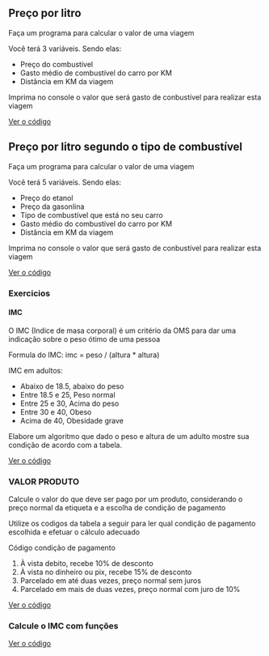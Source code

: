 ## Preço por litro 

Faça um programa para calcular o valor de uma viagem

Você terá 3 variáveis. Sendo elas:

-   Preço do combustível
-   Gasto médio de combustível do carro por KM
-   Distância em KM da viagem

Imprima no console o valor que será gasto de conbustível para realizar esta viagem

[Ver o código](https://github.com/nikoz84/dio-project/tree/main/modulo-1/01-variaveis/kmPorLitro.js)

## Preço por litro segundo o tipo de combustível

Faça um programa para calcular o valor de uma viagem

Você terá 5 variáveis. Sendo elas:

-   Preço do etanol
-   Preço da gasonlina
-   Tipo de combustível que está no seu carro
-   Gasto médio do combustível do carro por KM
-   Distância em KM da viagem

Imprima no console o valor que será gasto de conbustível para realizar esta viagem

[Ver o código](https://github.com/nikoz84/dio-project/tree/main/modulo-1/02-condicionais/kmPorLitro.js)

### Exercicios

#### IMC

O IMC (Indice de masa corporal) é um critério da OMS para dar uma indicação sobre o peso ótimo de uma pessoa

Formula do IMC:
imc = peso / (altura * altura)

IMC em adultos:

- Abaixo de 18.5, abaixo do peso
- Entre 18.5 e 25, Peso normal
- Entre 25 e 30, Acima do peso
- Entre 30 e 40, Obeso
- Acima de 40, Obesidade grave

Elabore um algoritmo que dado o peso e altura de um adulto mostre sua condição de acordo com a tabela.


[Ver o código](https://github.com/nikoz84/dio-project/tree/main/modulo-1/02-condicionais/imc.js)

### VALOR PRODUTO
Calcule o valor do que deve ser pago por um produto, considerando  o preço normal da etiqueta e a escolha de condição de pagamento

Utilize os codigos da tabela a seguir para ler qual condição de pagamento escolhida e efetuar o cálculo adecuado

Código condição de pagamento

1. À vista debito, recebe 10% de desconto
2. À vista no dinheiro ou pix, recebe 15% de desconto
3. Parcelado em até duas vezes, preço normal sem juros
4. Parcelado em mais de duas vezes, preço normal com juro de 10%

[Ver o código](https://github.com/nikoz84/dio-project/tree/main/modulo-1/02-condicionais/produto.js)

### Calcule o IMC com funções

[Ver o código](https://github.com/nikoz84/dio-project/tree/main/modulo-1/03-funcoes/funcoes.js)
